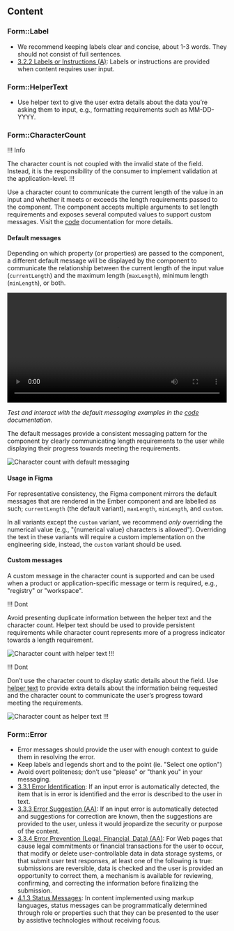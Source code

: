 ## Content

### Form::Label

- We recommend keeping labels clear and concise, about 1-3 words. They should not consist of full sentences.
- [3.2.2 Labels or Instructions (A)](https://www.w3.org/WAI/WCAG22/Understanding/labels-or-instructions.html): Labels or instructions are provided when content requires user input.

### Form::HelperText

- Use helper text to give the user extra details about the data you’re asking them to input, e.g., formatting requirements such as MM-DD-YYYY.

### Form::CharacterCount

!!! Info

The character count is not coupled with the invalid state of the field. Instead, it is the responsibility of the consumer to implement validation at the application-level.
!!!

Use a character count to communicate the current length of the value in an input and whether it meets or exceeds the length requirements passed to the component. The component accepts multiple arguments to set length requirements and exposes several computed values to support custom messages. Visit the [code](/components/form/primitives?tab=code#formcharactercount-1) documentation for more details.

#### Default messages

Depending on which property (or properties) are passed to the component, a different default message will be displayed by the component to communicate the relationship between the current length of the input value (`currentLength`) and the maximum length (`maxLength`), minimum length (`minLength`), or both.

<video width="100%" controls loop>
  <source
    src="/assets/components/form/primitives/character-count-default-interactions.mp4"
    type="video/mp4"
  />
</video>

_Test and interact with the default messaging examples in the [code](/components/form/primitives?tab=code#formcharactercount-1) documentation._

The default messages provide a consistent messaging pattern for the component by clearly communicating length requirements to the user while displaying their progress towards meeting the requirements.

![Character count with default messaging](/assets/components/form/primitives/character-count-defaults-filled.png)

#### Usage in Figma

For representative consistency, the Figma component mirrors the default messages that are rendered in the Ember component and are labelled as such; `currentLength` (the default variant), `maxLength`, `minLength`, and `custom`.

In all variants except the `custom` variant, we recommend _only_ overriding the numerical value (e.g., "{numerical value} characters is allowed"). Overriding the text in these variants will require a custom implementation on the engineering side, instead, the `custom` variant should be used.

#### Custom messages

A custom message in the character count is supported and can be used when a product or application-specific message or term is required, e.g., "registry" or "workspace".

!!! Dont

Avoid presenting duplicate information between the helper text and the character count. Helper text should be used to provide persistent requirements while character count represents more of a progress indicator towards a length requirement.

![Character count with helper text](/assets/components/form/primitives/character-count-dont-helper-text-overlap.png)
!!!

!!! Dont

Don’t use the character count to display static details about the field. Use [helper text](/components/form/primitives#formhelpertext) to provide extra details about the information being requested and the character count to communicate the user’s progress toward meeting the requirements.

![Character count as helper text](/assets/components/form/primitives/character-count-dont-helper-text.png)
!!!

### Form::Error

- Error messages should provide the user with enough context to guide them in resolving the error.
- Keep labels and legends short and to the point (ie. "Select one option")
- Avoid overt politeness; don’t use "please" or "thank you" in your messaging.
- [3.3.1 Error Identification](https://www.w3.org/WAI/WCAG22/Understanding/error-identification.html): If an input error is automatically detected, the item that is in error is identified and the error is described to the user in text.
- [3.3.3 Error Suggestion (AA)](https://www.w3.org/WAI/WCAG22/Understanding/error-suggestion.html): If an input error is automatically detected and suggestions for correction are known, then the suggestions are provided to the user, unless it would jeopardize the security or purpose of the content.
- [3.3.4 Error Prevention (Legal, Financial, Data) (AA)](https://www.w3.org/WAI/WCAG22/Understanding/error-prevention-legal-financial-data.html): For Web pages that cause legal commitments or financial transactions for the user to occur, that modify or delete user-controllable data in data storage systems, or that submit user test responses, at least one of the following is true: submissions are reversible, data is checked and the user is provided an opportunity to correct them, a mechanism is available for reviewing, confirming, and correcting the information before finalizing the submission.
- [4.1.3 Status Messages](https://www.w3.org/WAI/WCAG22/Understanding/status-messages.html): In content implemented using markup languages, status messages can be programmatically determined through role or properties such that they can be presented to the user by assistive technologies without receiving focus.